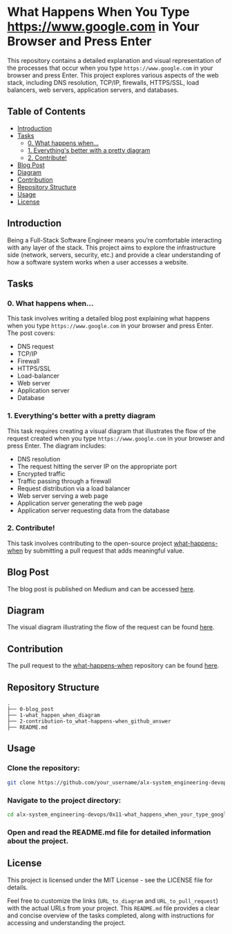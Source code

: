 # What Happens When You Type https://www.google.com in Your Browser and Press Enter

This repository contains a detailed explanation and visual representation of the processes that occur when you type `https://www.google.com` in your browser and press Enter. This project explores various aspects of the web stack, including DNS resolution, TCP/IP, firewalls, HTTPS/SSL, load balancers, web servers, application servers, and databases.

## Table of Contents
- [Introduction](#introduction)
- [Tasks](#tasks)
  - [0. What happens when...](#0-what-happens-when)
  - [1. Everything's better with a pretty diagram](#1-everythings-better-with-a-pretty-diagram)
  - [2. Contribute!](#2-contribute)
- [Blog Post](#blog-post)
- [Diagram](#diagram)
- [Contribution](#contribution)
- [Repository Structure](#repository-structure)
- [Usage](#usage)
- [License](#license)

## Introduction
Being a Full-Stack Software Engineer means you’re comfortable interacting with any layer of the stack. This project aims to explore the infrastructure side (network, servers, security, etc.) and provide a clear understanding of how a software system works when a user accesses a website.

## Tasks

### 0. What happens when...
This task involves writing a detailed blog post explaining what happens when you type `https://www.google.com` in your browser and press Enter. The post covers:
- DNS request
- TCP/IP
- Firewall
- HTTPS/SSL
- Load-balancer
- Web server
- Application server
- Database

### 1. Everything's better with a pretty diagram
This task requires creating a visual diagram that illustrates the flow of the request created when you type `https://www.google.com` in your browser and press Enter. The diagram includes:
- DNS resolution
- The request hitting the server IP on the appropriate port
- Encrypted traffic
- Traffic passing through a firewall
- Request distribution via a load balancer
- Web server serving a web page
- Application server generating the web page
- Application server requesting data from the database

### 2. Contribute!
This task involves contributing to the open-source project [what-happens-when](https://github.com/alex/what-happens-when#the-g-key-is-pressed) by submitting a pull request that adds meaningful value.

## Blog Post
The blog post is published on Medium and can be accessed [here](https://medium.com/@naoufalhadra96/what-happens-when-you-type-https-www-google-com-in-your-browser-and-press-enter-a3ebb7e2a390).

## Diagram
The visual diagram illustrating the flow of the request can be found [here](URL_to_diagram).

## Contribution
The pull request to the [what-happens-when](https://github.com/alex/what-happens-when#the-g-key-is-pressed) repository can be found [here](URL_to_pull_request).

## Repository Structure
```plaintext
.
├── 0-blog_post
├── 1-what_happen_when_diagram
├── 2-contribution-to_what-happens-when_github_answer
├── README.md
```

## Usage

### Clone the repository:
```sh
git clone https://github.com/your_username/alx-system_engineering-devops.git
```

### Navigate to the project directory:
```sh
cd alx-system_engineering-devops/0x11-what_happens_when_your_type_google_com_in_your_browser_and_press_enter
```

### Open and read the README.md file for detailed information about the project.

## License

This project is licensed under the MIT License - see the LICENSE file for details.

Feel free to customize the links (`URL_to_diagram` and `URL_to_pull_request`) with the actual URLs from your project. This `README.md` file provides a clear and concise overview of the tasks completed, along with instructions for accessing and understanding the project.
